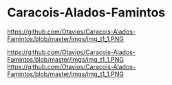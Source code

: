 ﻿# Caracois-Alados-Famintos

https://github.com/Otavios/Caracois-Alados-Famintos/blob/master/imgs/img_t1_1.PNG

https://github.com/Otavios/Caracois-Alados-Famintos/blob/master/imgs/img_t1_1.PNG
https://github.com/Otavios/Caracois-Alados-Famintos/blob/master/imgs/img_t1_1.PNG
